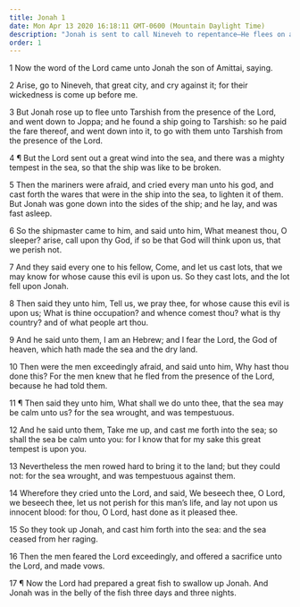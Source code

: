 ```yaml
---
title: Jonah 1
date: Mon Apr 13 2020 16:18:11 GMT-0600 (Mountain Daylight Time)
description: "Jonah is sent to call Nineveh to repentance—He flees on a ship, is cast into the sea, and is swallowed by a great fish."
order: 1
---
```


1 Now the word of the Lord came unto Jonah the son of Amittai, saying.

2 Arise, go to Nineveh, that great city, and cry against it; for their wickedness is come up before me.

3 But Jonah rose up to flee unto Tarshish from the presence of the Lord, and went down to Joppa; and he found a ship going to Tarshish: so he paid the fare thereof, and went down into it, to go with them unto Tarshish from the presence of the Lord.

4 ¶ But the Lord sent out a great wind into the sea, and there was a mighty tempest in the sea, so that the ship was like to be broken.

5 Then the mariners were afraid, and cried every man unto his god, and cast forth the wares that were in the ship into the sea, to lighten it of them. But Jonah was gone down into the sides of the ship; and he lay, and was fast asleep.

6 So the shipmaster came to him, and said unto him, What meanest thou, O sleeper? arise, call upon thy God, if so be that God will think upon us, that we perish not.

7 And they said every one to his fellow, Come, and let us cast lots, that we may know for whose cause this evil is upon us. So they cast lots, and the lot fell upon Jonah.

8 Then said they unto him, Tell us, we pray thee, for whose cause this evil is upon us; What is thine occupation? and whence comest thou? what is thy country? and of what people art thou.

9 And he said unto them, I am an Hebrew; and I fear the Lord, the God of heaven, which hath made the sea and the dry land.

10 Then were the men exceedingly afraid, and said unto him, Why hast thou done this? For the men knew that he fled from the presence of the Lord, because he had told them.

11 ¶ Then said they unto him, What shall we do unto thee, that the sea may be calm unto us? for the sea wrought, and was tempestuous.

12 And he said unto them, Take me up, and cast me forth into the sea; so shall the sea be calm unto you: for I know that for my sake this great tempest is upon you.

13 Nevertheless the men rowed hard to bring it to the land; but they could not: for the sea wrought, and was tempestuous against them.

14 Wherefore they cried unto the Lord, and said, We beseech thee, O Lord, we beseech thee, let us not perish for this man’s life, and lay not upon us innocent blood: for thou, O Lord, hast done as it pleased thee.

15 So they took up Jonah, and cast him forth into the sea: and the sea ceased from her raging.

16 Then the men feared the Lord exceedingly, and offered a sacrifice unto the Lord, and made vows.

17 ¶ Now the Lord had prepared a great fish to swallow up Jonah. And Jonah was in the belly of the fish three days and three nights.

